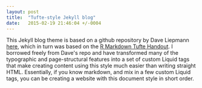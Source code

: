 ```yaml
---
layout: post
title:  "Tufte-style Jekyll blog"
date:   2015-02-19 21:46:04 +/-0004
---
```


This Jekyll blog theme is based on a github repository by Dave Liepmann [here](https://github.com/daveliepmann/tufte-css), which in turn was based on the [R Markdown Tufte Handout](http://rmarkdown.rstudio.com/examples/tufte-handout.pdf). I borrowed freely from Dave's repo and have transformed many of the typographic and page-structural features into a set of custom Liquid tags that make creating content using this style much easier than writing straight HTML. Essentially, if you know markdown, and mix in a few custom Liquid tags, you can be creating a website with this document style in short order.
